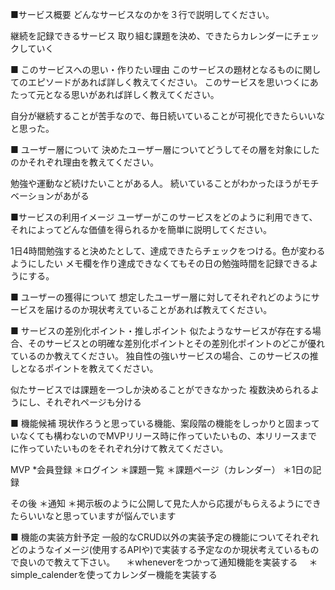 
■サービス概要
どんなサービスなのかを３行で説明してください。

  継続を記録できるサービス
  取り組む課題を決め、できたらカレンダーにチェックしていく

■ このサービスへの思い・作りたい理由
このサービスの題材となるものに関してのエピソードがあれば詳しく教えてください。
このサービスを思いつくにあたって元となる思いがあれば詳しく教えてください。

  自分が継続することが苦手なので、毎日続いていることが可視化できたらいいなと思った。

■ ユーザー層について
決めたユーザー層についてどうしてその層を対象にしたのかそれぞれ理由を教えてください。

  勉強や運動など続けたいことがある人。
  続いていることがわかったほうがモチベーションがあがる

■サービスの利用イメージ
ユーザーがこのサービスをどのように利用できて、それによってどんな価値を得られるかを簡単に説明してください。

  1日4時間勉強すると決めたとして、達成できたらチェックをつける。色が変わるようにしたい
  メモ欄を作り達成できなくてもその日の勉強時間を記録できるようにする。

■ ユーザーの獲得について
想定したユーザー層に対してそれぞれどのようにサービスを届けるのか現状考えていることがあれば教えてください。

■ サービスの差別化ポイント・推しポイント
似たようなサービスが存在する場合、そのサービスとの明確な差別化ポイントとその差別化ポイントのどこが優れているのか教えてください。
独自性の強いサービスの場合、このサービスの推しとなるポイントを教えてください。

  似たサービスでは課題を一つしか決めることができなかった
  複数決められるようにし、それぞれページも分ける

■ 機能候補
現状作ろうと思っている機能、案段階の機能をしっかりと固まっていなくても構わないのでMVPリリース時に作っていたいもの、本リリースまでに作っていたいものをそれぞれ分けて教えてください。

  MVP
  *会員登録
  ＊ログイン
  ＊課題一覧
  ＊課題ページ（カレンダー）
  ＊1日の記録

  その後
  ＊通知
  ＊掲示板のように公開して見た人から応援がもらえるようにできたらいいなと思っていますが悩んでいます


■ 機能の実装方針予定
一般的なCRUD以外の実装予定の機能についてそれぞれどのようなイメージ(使用するAPIや)で実装する予定なのか現状考えているもので良いので教えて下さい。
　＊wheneverをつかって通知機能を実装する
　＊simple_calenderを使ってカレンダー機能を実装する


